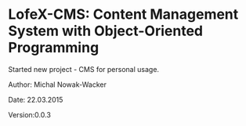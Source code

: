 # LofeX-CMS: Content Management System with Object-Oriented Programming

Started new project - CMS for personal usage.

Author: Michal Nowak-Wacker

Date: 22.03.2015

Version:0.0.3